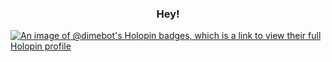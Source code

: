 ### <p text align="center"> Hey!</p>

<!--
**dimebot/dimebot** is a ✨ _special_ ✨ repository because its `README.md` (this file) appears on your GitHub profile.


Here are some ideas to get you started:

- 🔭 I’m currently working on ...
- 🌱 I’m currently learning ...
- 👯 I’m looking to collaborate on ...
- 🤔 I’m looking for help with ...
- 💬 Ask me about ...
- 📫 How to reach me: ...
- 😄 Pronouns: ...
- ⚡ Fun fact: ...
-->
[![An image of @dimebot's Holopin badges, which is a link to view their full Holopin profile](https://holopin.me/dimebot)](https://holopin.io/@dimebot)
